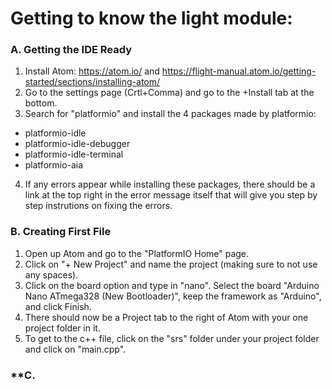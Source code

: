 # **Getting to know the light module:**

### **A. Getting the IDE Ready**

1. Install Atom: https://atom.io/ and https://flight-manual.atom.io/getting-started/sections/installing-atom/
2. Go to the settings page (Crtl+Comma) and go to the +Install tab at the bottom.
3. Search for "platformio" and install the 4 packages made by platformio: 
  - platformio-idle 
  - platformio-idle-debugger
  - platformio-idle-terminal
  - platformio-aia
4. If any errors appear while installing these packages, there should be a link at the top right in the error message itself that will give you step by step instrutions on fixing the errors.

### **B. Creating First File**

1. Open up Atom and go to the "PlatformIO Home" page.
2. Click on "+ New Project" and name the project (making sure to not use any spaces).
3. Click on the board option and type in "nano". Select the board "Arduino Nano ATmega328 (New Bootloader)", keep the framework as "Arduino", and click Finish.
4. There should now be a Project tab to the right of Atom with your one project folder in it.
5. To get to the c++ file, click on the "srs" folder under your project folder and click on "main.cpp".

### **C. 
